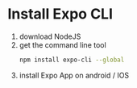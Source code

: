 # Install Expo CLI 
1. download NodeJS
1. get the command line tool
    ```sh
    npm install expo-cli --global
    ```
1. install Expo App on android / IOS 
